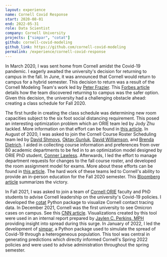 ```yaml
---
layout: experience
name: Cornell Covid Response
start: 2020-08-01
end: 2022-05-31
role: Data Scientist
company: Cornell University
projects: ["simpar", "cotat"]
github: cornell-covid-modeling
github_link: https://github.com/cornell-covid-modeling
permalink: /experience/cornell-covid-response
---
```


In March 2020, I was sent home from Cornell amidst the Covid-19 pandemic.  I
eagerly awaited the university's decision for returning to campus in the fall.
In June, it was announced that Cornell would return to campus for a hybrid
semester. This decision to return was a result of the Cornell Modeling Team's
work led by [Peter Frazier][pf]. This [Forbes article][forbes] details how the
team discovered returning to campus was the safer option.  Given this decision,
the university had a challenging obstacle ahead: creating a class schedule for
Fall 2020.

The first hurdle in creating the class schedule was determining new room
capacities subject to the six foot social distancing requirement. This posed an
interesting optimization problem which an ORIE team led by Jody Zhu tackled.
More information on that effort can be found in [this article][seating]. In
August of 2020, I was asked to join the Cornell Course Roster Scheduling team
led by [David Shmoys][dbs], [Oktay Gunluk][ong], [David Williamson][dpw], and
[Brenda Dietrich][bld]. I aided in collecting course information and
preferences from over 80 academic departments to be fed in to an optimization
model designed by ORIE PhD student, [Conner Lawless][conner]. Afterwards, I led
the effort to manage department requests for changes to the fall course roster,
and developed the room assignment model for exams. More about these efforts can
be found in [this article][schedule]. The hard work of these teams led to
Cornell's ability to provide an in-person education for the Fall 2020 semester.
This [Bloomberg article][bloomberg] summarizes the victory.

In Fall 2021, I was asked to join a team of [Cornell ORIE][orie] faculty and
PhD students to advise Cornell leadership on the university's Covid-19
policies.  I developed the [cotat][cotat] Python package to visualize Cornell
contact tracing data. In December 2021, Cornell was the first university to see
Omicron cases on campus. See this [CNN article][cnn].  Visualizations created
by this tool were used in an internal report prepared by [Jaylen C. Perkins,
MPH][jcp] providing insight into spread during this surge. In January of 2022,
I led the development of [simpar][simpar], a Python package used to simulate
the spread of Covid-19 through a heterogeneous population. This tool was
central in generating predictions which directly informed Cornell's Spring 2022
policies and were used to advise administration throughout the spring semester.

[simpar]: https://github.com/cornell-covid-modeling/simpar
[cotat]: https://github.com/cornell-covid-modeling/cotat
[conner]: https://www.linkedin.com/in/connorlawless
[jcp]: https://www.linkedin.com/in/jaylen-c-perkins
[ong]: https://www.orie.cornell.edu/faculty-directory/oktay-gunluk
[dpw]: https://www.engineering.cornell.edu/faculty-directory/david-p-williamson
[bld]: https://www.engineering.cornell.edu/faculty-directory/brenda-lynn-dietrich
[dbs]: https://people.orie.cornell.edu/shmoys/
[pf]: https://people.orie.cornell.edu/pfrazier/
[seating]: https://www.orie.cornell.edu/news/orie-team-led-jody-zhu-takes-first-place-iise-undergraduate-research-competition
[schedule]: https://www.engineering.cornell.edu/spotlights/unsung-engineering-behind-cornells-fall-2020-schedule
[forbes]: https://www.forbes.com/sites/alexandrasternlicht/2020/06/30/cornell-says-its-safer-to-bring-students-back-to-campus-will-resume-classes-september-2/
[bloomberg]: https://www.bloomberg.com/news/articles/2020-10-28/cornell-chalks-up-rare-covid-19-containment-victory#xj4y7vzkg
[cnn]: https://www.cnn.com/2021/12/14/us/cornell-university-covid-cases/index.html
[orie]: https://www.orie.cornell.edu/orie
